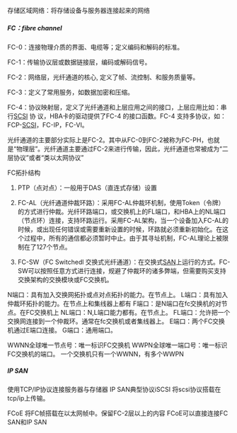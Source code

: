 存储区域网络：将存储设备与服务器连接起来的网络

##### FC：fibre channel
FC-0：连接物理介质的界面、电缆等；定义编码和解码的标准。

FC-1：传输协议层或数据链接层，编码或解码信号。

FC-2：网络层，光纤通道的核心, 定义了帧、流控制、和服务质量等。

FC-3：定义了常用服务，如数据加密和压缩。

FC-4：协议映射层，定义了光纤通道和上层应用之间的接口，上层应用比如：串行[SCSI](http://www.storageonline.com.cn/tag/scsi/ "查看 SCSI 中的全部文章") 协 议，HBA卡的驱动提供了FC-4 的接口函数。FC-4 支持多协议，如：FCP-[SCSI](http://www.storageonline.com.cn/tag/scsi/ "查看 SCSI 中的全部文章")，FC-IP，FC-VI。

光纤通道的主要部分实际上是FC-2。其中从FC-0到FC-2被称为FC-PH，也就是“物理层”。光纤通道主要通过FC-2来进行传输，因此，光纤通道也常被成为“二层协议”或者“类以太网协议”

FC拓扑结构
1. PTP（点对点）：一般用于DAS（直连式存储）设置


2. FC-AL（光纤通道仲裁环路）：采用FC-AL仲裁环机制，使用Token（令牌）的方式进行仲裁。光纤环路端口，或交换机上的FL端口，和HBA上的NL端口（节点环）连接，支持环路运行。采用FC-AL架构，当一个设备加入FC-AL的时候，或出现任何错误或需要重新设置的时候，环路就必须重新初始化。在这个过程中，所有的通信都必须暂时中止。由于其寻址机制，FC-AL理论上被限制在了127个节点。

3. FC-SW（FC Switchedl 交换式光纤通道）：在交换式[SAN](http://www.storageonline.com.cn/tag/san/ "查看 SAN 中的全部文章")上运行的方式。FC-SW可以按照任意方式进行连接，规避了仲裁环的诸多弊端，但需要购买支持交换架构的交换模块或FC交换机。

N端口：具有加入交换网拓扑或点对点拓扑的能力。在节点上。
L端口：具有加入仲裁环拓扑的能力。在节点上和集线器上都有
F端口：是N端口在fc交换机的对节点。在FC交换机上
NL端口：N,L端口能力都有。在节点上。
FL端口：允许把一个交换网连接到一个仲裁环。通常在fc交换机或者集线器上。
E端口：两个FC交换机通过E端口连接。
G端口：通用端口。

WWNN全球唯一节点号：唯一标识FC交换机
WWPN全球唯一端口号：唯一标识FC交换机的端口。
一个交换机只有一个WWNN，有多个WWPN

##### IP SAN
使用TCP/IP协议连接服务器与存储器
IP SAN典型协议iSCSI
将scsi协议搭载在tcp/ip上传输。

FCoE
将FC帧搭载在以太网帧中。保留FC-2层以上的内容
FCoE可以直接连接FC SAN和IP SAN